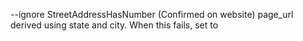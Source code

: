 --ignore StreetAddressHasNumber (Confirmed on website)
page_url derived using state and city. When this fails, set to <INACCESSIBLE>
